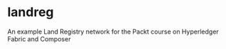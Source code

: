 # landreg

An example Land Registry network for the Packt course on Hyperledger Fabric and Composer

